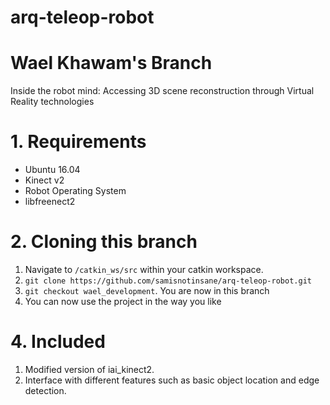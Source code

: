 # arq-teleop-robot

# Wael Khawam's Branch

Inside the robot mind: Accessing 3D scene reconstruction through Virtual Reality technologies

# 1. Requirements  

- Ubuntu 16.04
- Kinect v2
- Robot Operating System
- libfreenect2

# 2. Cloning this branch

1. Navigate to `/catkin_ws/src` within your catkin workspace.
2. `git clone https://github.com/samisnotinsane/arq-teleop-robot.git`
3. `git checkout wael_development`. You are now in this branch
4. You can now use the project in the way you like 

# 4. Included

1. Modified version of iai_kinect2.
2. Interface with different features such as basic object location and edge detection.